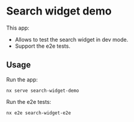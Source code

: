 # Search widget demo

This app:

- Allows to test the search widget in dev mode.
- Support the e2e tests.

## Usage

Run the app:

```
nx serve search-widget-demo
```

Run the e2e tests:

```
nx e2e search-widget-e2e
```

